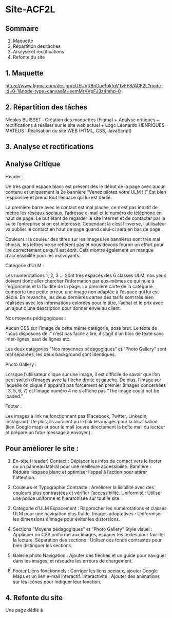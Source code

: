 # Site-ACF2L

## Sommaire 
1. Maquette
2. Répartition des tâches
3. Analyse et rectifications
4. Refonte du site

## 1. Maquette 

https://www.figma.com/design/cUEUVRBnDue1bkfqVTvFF8/ACF2L?node-id=0-1&node-type=canvas&t=eemMrKVpFJ3z4mhp-0

## 2. Répartition des tâches

Nicolas BUISSET : Création des maquettes (Figma) + Analyse critiques + rectifications à réaliser sur le site web actuel + Logo
Léonardo HENRIQUES-MATEUS : Réalisation du site WEB (HTML, CSS, JavaScript)

## 3. Analyse et rectifications
## Analyse Critique
 Header : 

Un très grand espace blanc est présent dès le début de la page avec aucun contenu et uniquement la 2e bannière “Venez pilotez votre ULM !!!” Est bien responsive et prend tout l’espace qui lui est dédié.

La première barre avec le contact est mal placée, ce n’est pas intuitif de mettre les réseaux sociaux, l’adresse e-mail et le numéro de téléphone en haut de page. Le but étant de regarder le site internet et de contacter par la suite l’entreprise si on est intéressé. Cependant là c’est l’inverse, l’utilisateur va oublier le contact en haut de page quand celui-ci sera en bas de page.

Couleurs : la couleur des titres sur les images les bannières sont très mal choisis, les lettres ne se reflètent pas et nous devons fournir un effort pour lire correctement ce qu’il est écrit. Cela montre également un manque d’accessibilité pour les malvoyants.

 Catégorie d’ULM : 

Les numérotations 1, 2, 3 … Sont très espacés des 6 classes ULM, nos yeux doivent donc aller chercher l’information par eux-mêmes ce qui nuie à l'ergonomie et la fluidité de la page. La première carte de la catégorie comporte une petite erreur, une image non adaptée à l’espace qui lui est dédié. En revanche, les deux dernières cartes des tarifs sont très bien réalisées avec les informations colorées pour le titre,  l’achat et le prix avec un ajout d’une description pour donner envie au client.


Nos moyens pédagogiques : 
	
Aucun CSS sur l’image de cette même catégorie, posé brut. Le texte de “nous disposons de :” n’est pas facile à lire, il s’agit d’un bloc de texte sans inter-lignes, saut de lignes etc.

Les deux catégories “Nos moyennes pédagogiques” et “Photo Gallery” sont mal séparées, les deux background sont identiques.

 Photo Gallery :

Lorsque l’utilisateur clique sur une image, il est difficile de savoir que l’on peut switch d’images avec la flèche droite et gauche. De plus, l’image sur laquelle on clique n'apparaît pas forcément en premier (Images concernées : 3, 5, 6, 7) et l’image numéro 4 ne s’affiche pas “The image could not be loaded.”


 Footer : 

Les images à link ne fonctionnent pas (Facebook, Twitter, LinkedIn, Instagram). De plus, ils auraient pu le link les images pour la localisation (lien Google map) et pour le mail (ouvre directement la boîte mail du lecteur et prépare un futur message à envoyer.).


## Pour améliorer le site :

1. En-tête (Header)
Contact : Déplacer les infos de contact vers le footer ou un panneau latéral pour une meilleure accessibilité.
Bannière : Réduire l’espace blanc et optimiser l’appel à l’action pour attirer l'attention.

2. Couleurs et Typographie
Contraste : Améliorer la lisibilité avec des couleurs plus contrastées et vérifier l’accessibilité.
Uniformité : Utiliser une police uniforme et hiérarchisée sur tout le site.

3. Catégorie d’ULM
Espacement : Rapprocher les numérotations et classes ULM pour une navigation plus fluide.
Images adaptatives : Uniformiser les dimensions d’image pour éviter les distorsions.

4. Sections “Moyens pédagogiques” et “Photo Gallery”
Style visuel : Appliquer un CSS uniforme aux images, espacer les textes pour faciliter la lecture.
Séparation des sections : Utiliser des fonds contrastés pour bien distinguer les sections.

5. Galerie photo
Navigation : Ajouter des flèches et un guide pour naviguer dans les images, et résoudre les erreurs de chargement.

6. Footer
Liens fonctionnels : Corriger les liens sociaux, ajouter Google Maps et un lien e-mail interactif.
Interactivité : Ajouter des animations sur les icônes pour indiquer leur fonction.

## 4. Refonte du site

Une page dédié à 
